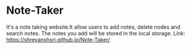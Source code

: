 # Note-Taker

It's a note taking website.It allow users to add notes, delete nodes and search notes. The notes you add will be stored in the local storage.
Link: https://shreyanshsri.github.io/Note-Taker/
